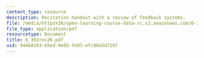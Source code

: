```yaml
---
content_type: resource
description: Recitation handout with a review of feedback systems.
file: /media/https%3A/open-learning-course-data-rc.s3.amazonaws.com/6-302-feedback-systems-spring-2007/944b810365ed9e05fe97efc90a5d7197_6_302rec26.pdf
file_type: application/pdf
resourcetype: Document
title: 6_302rec26.pdf
uid: 944b8103-65ed-9e05-fe97-efc90a5d7197
---
```

